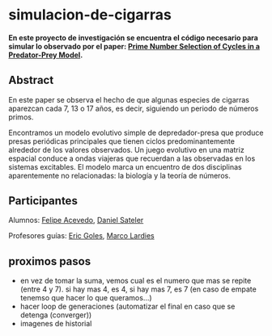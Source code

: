 # simulacion-de-cigarras

#### En este proyecto de investigación se encuentra el código necesario para simular lo observado por el paper: [Prime Number Selection of Cycles in a Predator-Prey Model](https://onlinelibrary.wiley.com/doi/abs/10.1002/cplx.1040). 

## Abstract
En este paper se observa el hecho de que algunas especies de cigarras aparezcan cada 7, 13 o 17 años, es decir, siguiendo un periodo de números primos. 

Encontramos un modelo evolutivo simple de depredador-presa que produce presas periódicas principales que tienen ciclos predominantemente alrededor de los valores observados. Un juego evolutivo en una matriz espacial conduce a ondas viajeras que recuerdan a las observadas en los sistemas excitables.
El modelo marca un encuentro de dos disciplinas aparentemente no relacionadas: la biología y la teoría de números.


## Participantes
Alumnos: [Felipe Acevedo](github.com/jorgeluisgarcia), [Daniel Sateler](github.com/joseluisgarcia)

Profesores guías: [Eric Goles](https://es.wikipedia.org/wiki/Eric_Goles), [Marco Lardies](https://www.researchgate.net/profile/Marco-Lardies)



## proximos pasos
- en vez de tomar la suma, vemos cual es el numero que mas se repite (entre 4 y 7). si hay mas 4, es 4, si hay mas 7, es 7 (en caso de empate tenemso que hacer lo que queramos...)
- hacer loop de generaciones (automatizar el final en caso que se detenga (converger))
- imagenes de historial
